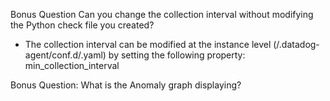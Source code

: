 Bonus Question Can you change the collection interval without modifying the Python check file you created?
- The collection interval can be modified at the instance level (/.datadog-agent/conf.d/<name>.yaml) by setting the following property:
  min_collection_interval 
  
Bonus Question: What is the Anomaly graph displaying?
